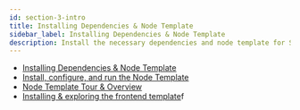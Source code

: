 ```yaml
---
id: section-3-intro
title: Installing Dependencies & Node Template
sidebar_label: Installing Dependencies & Node Template
description: Install the necessary dependencies and node template for Substrate development.
---
```


- [Installing Dependencies & Node Template](./install-deps.md)
- [Install, configure, and run the Node Template](./node-template-tour.md)
- [Node Template Tour & Overview](./explore-pallet-template.md)
- [Installing & exploring the frontend template](./install-explore-frontend.md)f